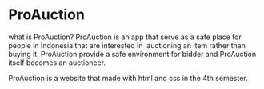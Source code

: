 # ProAuction

what is ProAuction?
ProAuction is an app that serve as a safe place for people in Indonesia that are interested in  auctioning an item rather than buying it. 
ProAuction provide a safe environment for bidder and ProAuction itself becomes an auctioneer.

ProAuction is a website that made with html and css in the 4th semester. 
